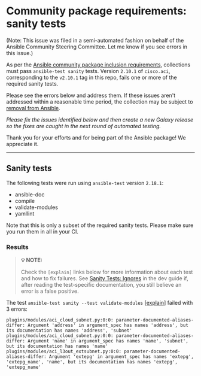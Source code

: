 # Community package requirements: sanity tests

(Note: This issue was filed in a semi-automated fashion on behalf of the Ansible Community Steering Committee. Let me know if you see errors in this issue.)

As per the [Ansible community package inclusion requirements][ci-testing], collections must pass `ansible-test sanity` tests. Version `2.10.1` of `cisco.aci`, corresponding to the `v2.10.1` tag in this repo, fails one or more of the required sanity tests.


Please see the errors below and address them. If these issues aren't addressed within a reasonable time period, the collection may be subject to [removal from Ansible][removal].

*Please fix the issues identified below and then create a new Galaxy release so the fixes are caught in the next round of automated testing.*

Thank you for your efforts and for being part of the Ansible package! We appreciate it.

---

## Sanity tests

The following tests were run using `ansible-test` version `2.18.1`:

- ansible-doc
- compile
- validate-modules
- yamllint

Note that this is only a subset of the required sanity tests. Please make sure you run them in all in your CI.

### Results

> **💡 NOTE:**
>
> Check the `[explain]` links below for more information about each test and how to fix failures.
> See [Sanity Tests: Ignores](https://docs.ansible.com/ansible/latest/dev_guide/testing/sanity/ignores.html) in the dev guide if, after reading the test-specific documentation, you still believe an error is a false positive.

The test `ansible-test sanity --test validate-modules` [[explain](https://docs.ansible.com/ansible-core/2.18/dev_guide/testing/sanity/validate-modules.html)] failed with 3 errors:

``` text
plugins/modules/aci_cloud_subnet.py:0:0: parameter-documented-aliases-differ: Argument 'address' in argument_spec has names 'address', but its documentation has names 'address', 'subnet'
plugins/modules/aci_cloud_subnet.py:0:0: parameter-documented-aliases-differ: Argument 'name' in argument_spec has names 'name', 'subnet', but its documentation has names 'name'
plugins/modules/aci_l3out_extsubnet.py:0:0: parameter-documented-aliases-differ: Argument 'extepg' in argument_spec has names 'extepg', 'extepg_name', 'name', but its documentation has names 'extepg', 'extepg_name'
```




[ci-testing]: https://docs.ansible.com/ansible/latest/community/collection_contributors/collection_requirements.html#ci-testing
[repo-mgmt]: https://docs.ansible.com/ansible/latest/community/collection_contributors/collection_requirements.html#repository-management
[removal]: https://github.com/ansible-collections/overview/blob/main/removal_from_ansible.rst
